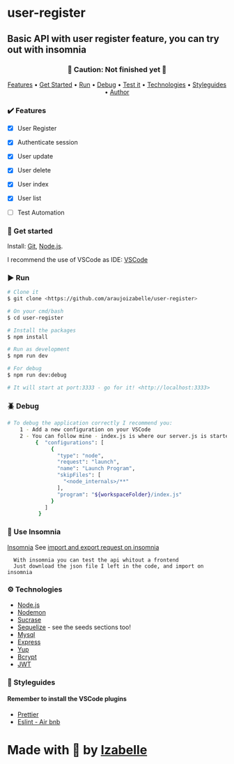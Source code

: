 <h1> user-register </h1>

<h2> Basic API with user register feature, you can try out with insomnia </h2>
<h3 align="center"> 🚧 Caution: Not finished yet  🚧 </h3>


<p align="center">
 <a href="#heavy_check_mark-features">Features</a> •
 <a href="#checkered_flag-get-started">Get Started</a> • 
 <a href="#arrow_forward-run">Run</a> • 
 <a href="#beetle-debug">Debug</a> • 
 <a href="#incoming_envelope-use-insomnia">Test it</a> •
 <a href="#gear-technologies">Technologies</a> •
 <a href="#open_book-styleguides">Styleguides</a> •
 <a href="#made-with">Author</a>
</p>



### :heavy_check_mark: Features

- [x] User Register
- [x] Authenticate session
- [x] User update
- [x] User delete
- [x] User index
- [x] User list
- [ ] Test Automation
  

### :checkered_flag: Get started 

Install:
[Git](https://git-scm.com), [Node.js](https://nodejs.org/en/).

I recommend the use of VSCode as IDE:
[VSCode](https://code.visualstudio.com/)


### :arrow_forward: Run

```bash
# Clone it
$ git clone <https://github.com/araujoizabelle/user-register>

# On your cmd/bash
$ cd user-register

# Install the packages
$ npm install

# Run as development
$ npm run dev

# For debug
$ npm run dev:debug

# It will start at port:3333 - go for it! <http://localhost:3333>
```


### :beetle: Debug

```bash
# To debug the application correctly I recommend you:
    1 - Add a new configuration on your VSCode
    2 - You can follow mine - index.js is where our server.js is started! 
         {  "configurations": [
              {
                "type": "node",
                "request": "launch",
                "name": "Launch Program",
                "skipFiles": [
                  "<node_internals>/**"
                ],
                "program": "${workspaceFolder}/index.js"
              }
            ]
          }

```

### :incoming_envelope: Use Insomnia
[Insomnia](https://insomnia.rest/)
See [import and export request on insomnia](https://support.insomnia.rest/article/52-importing-and-exporting-data)
```
  With insomnia you can test the api whitout a frontend
  Just download the json file I left in the code, and import on insomnia
```

### :gear: Technologies

- [Node.js](https://nodejs.org/en/)
- [Nodemon](https://nodemon.io/)
- [Sucrase](https://sucrase.io/)
- [Sequelize](https://sequelize.org/) - see the seeds sections too!
- [Mysql](https://www.mysql.com/)
- [Express](https://expressjs.com/pt-br/)
- [Yup](https://github.com/jquense/yup)
- [Bcrypt](https://www.npmjs.com/package/bcrypt)
- [JWT](https://jwt.io/)


### :open_book: Styleguides
#### Remember to install the VSCode plugins

 - [Prettier](https://prettier.io/)
 - [Eslint - Air bnb](https://eslint.org/)


# Made with :purple_heart: by [Izabelle](https://github.com/araujoizabelle)
